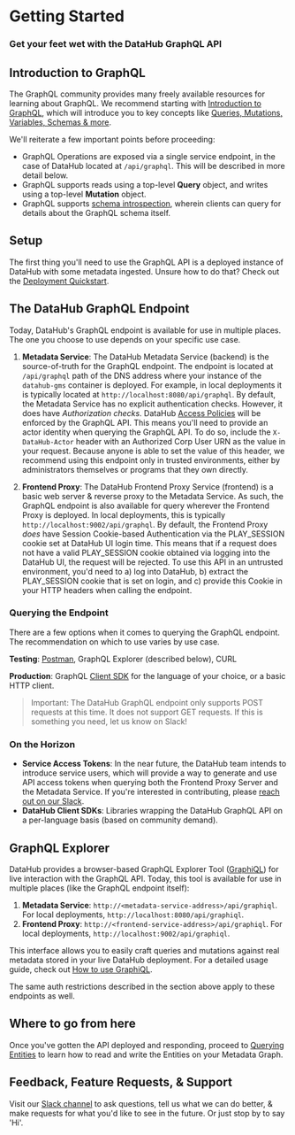 # Getting Started

### Get your feet wet with the DataHub GraphQL API

## Introduction to GraphQL 

The GraphQL community provides many freely available resources for learning about GraphQL. We recommend starting with [Introduction to GraphQL](https://graphql.org/learn/),
which will introduce you to key concepts like [Queries, Mutations, Variables, Schemas & more](https://graphql.org/learn/queries/). 

We'll reiterate a few important points before proceeding:

- GraphQL Operations are exposed via a single service endpoint, in the case of DataHub located at `/api/graphql`. This will be described in more detail below. 
- GraphQL supports reads using a top-level **Query** object, and writes using a top-level **Mutation** object.
- GraphQL supports [schema introspection](https://graphql.org/learn/introspection/), wherein clients can query for details about the GraphQL schema itself.

## Setup

The first thing you'll need to use the GraphQL API is a deployed instance of DataHub with some metadata ingested. Unsure how to do that? Check out the [Deployment Quickstart](../../../docs/quickstart.md).

## The DataHub GraphQL Endpoint 

Today, DataHub's GraphQL endpoint is available for use in multiple places. The one you choose to use depends on your specific use case. 

1. **Metadata Service**: The DataHub Metadata Service (backend) is the source-of-truth for the GraphQL endpoint. The endpoint is located at `/api/graphql` path of the DNS address
where your instance of the `datahub-gms` container is deployed. For example, in local deployments it is typically located at `http://localhost:8080/api/graphql`. By default,
the Metadata Service has no explicit authentication checks. However, it does have *Authorization checks*. DataHub [Access Policies](../../../docs/policies.md) will be enforced by the GraphQL API. This means you'll need to provide an actor identity when querying the GraphQL API. 
To do so, include the `X-DataHub-Actor` header with an Authorized Corp User URN as the value in your request. Because anyone is able to set the value of this header, we recommend using this endpoint only in trusted environments, either by administrators themselves or programs that they own directly. 
   
2. **Frontend Proxy**: The DataHub Frontend Proxy Service (frontend) is a basic web server & reverse proxy to the Metadata Service. As such, the 
GraphQL endpoint is also available for query wherever the Frontend Proxy is deployed. In local deployments, this is typically `http://localhost:9002/api/graphql`. By default,
the Frontend Proxy *does* have Session Cookie-based Authentication via the PLAY_SESSION cookie set at DataHub UI login time. This means
that if a request does not have a valid PLAY_SESSION cookie obtained via logging into the DataHub UI, the request will be rejected. To use this API in an untrusted environment,
you'd need to a) log into DataHub, b) extract the PLAY_SESSION cookie that is set on login, and c) provide this Cookie in your HTTP headers when
calling the endpoint.
   
### Querying the Endpoint

There are a few options when it comes to querying the GraphQL endpoint. The recommendation on which to use varies by use case.

**Testing**: [Postman](https://learning.postman.com/docs/sending-requests/supported-api-frameworks/graphql/), GraphQL Explorer (described below), CURL

**Production**: GraphQL [Client SDK](https://graphql.org/code/) for the language of your choice, or a basic HTTP client.
   
> Important: The DataHub GraphQL endpoint only supports POST requests at this time. It does not support GET requests. If this is something
> you need, let us know on Slack!

### On the Horizon

- **Service Access Tokens**: In the near future, the DataHub team intends to introduce service users, which will provide a way to generate and use API access
tokens when querying both the Frontend Proxy Server and the Metadata Service. If you're interested in contributing, please [reach out on our Slack](https://datahubspace.slack.com/join/shared_invite/zt-nx7i0dj7-I3IJYC551vpnvvjIaNRRGw#/shared-invite/email).
- **DataHub Client SDKs**: Libraries wrapping the DataHub GraphQL API on a per-language basis (based on community demand). 

## GraphQL Explorer 

DataHub provides a browser-based GraphQL Explorer Tool ([GraphiQL](https://github.com/graphql/graphiql)) for live interaction with the GraphQL API. Today, this tool is available for use in multiple places (like the GraphQL endpoint itself):

1. **Metadata Service**: `http://<metadata-service-address>/api/graphiql`. For local deployments, `http://localhost:8080/api/graphiql`.
2. **Frontend Proxy**: `http://<frontend-service-address>/api/graphiql`. For local deployments, `http://localhost:9002/api/graphiql`.

This interface allows you to easily craft queries and mutations against real metadata stored in your live DataHub deployment. For a detailed usage guide,
check out [How to use GraphiQL](https://www.gatsbyjs.com/docs/how-to/querying-data/running-queries-with-graphiql/). 

The same auth restrictions described in the section above apply to these endpoints as well. 

## Where to go from here

Once you've gotten the API deployed and responding, proceed to [Querying Entities](./querying-entities.md) to learn how to read and write the Entities
on your Metadata Graph.


## Feedback, Feature Requests, & Support

Visit our [Slack channel](https://datahubspace.slack.com/join/shared_invite/zt-nx7i0dj7-I3IJYC551vpnvvjIaNRRGw#/shared-invite/email) to ask questions, tell us what we can do better, & make requests for what you'd like to see in the future. Or just
stop by to say 'Hi'. 